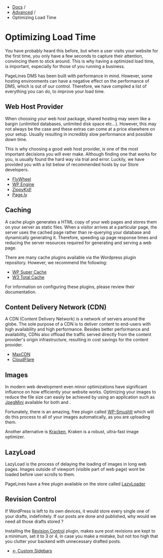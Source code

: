 <div class="row-fluid">
  <div class="span12">
    <ul class="breadcrumb">
        <li><a href="http://docs.pagelines.com/">Docs</a> <span class="divider">/</span></li>
        <li><a href="http://docs.pagelines.com/advanced">Advanced</a> <span class="divider">/</span></li>
        <li class="active">Optimizing Load Time</li>
    </ul>
  </div>
</div>

# Optimizing Load Time #

You have probably heard this before, but when a user visits your website for the first time, you only have a few seconds to capture their attention, convincing them to stick around. This is why having a optimized load time, is important, especially for those of you running a business.

PageLines DMS has been built with performance in mind. However, some hosting environments can have a negative effect on the performance of DMS, which is out of our control. Therefore, we have compiled a list of everything you can do, to improve your load time.

## Web Host Provider ##

When choosing your web host package, shared hosting may seem like a bargin (unlimited databases, unlimited disk space etc...). However, this may not always be the case and these extras can come at a price elsewhere on your setup. Usually resulting in incredibly slow performance and possible down time.

This is why choosing a good web host provider, is one of the most important decisions you will ever make. Although finding one that works for you, is usually found the hard way via trial and error. Luckily, we have provided you with a list below of recommended hosts by our Store developers.

* [FlyWheel](http://getflywheel.com/)
* [WP Engine](http://wpengine.com/)
* [ZippyKid!](https://www.zippykid.com/)
* [Page.ly](https://page.ly/)

## Caching ##

A cache plugin generates a HTML copy of your web pages and stores them on your server as static files. When a visitor arrives at a particular page, the server uses the cached page rather than re-querying your database and dynamically generating it. Therefore, speeding up page response times and reducing the server resources required for generating and serving a web page.

There are many cache plugins available via the Wordpress plugin repository. However, we recommend the following:

* [WP Super Cache](http://wordpress.org/plugins/wp-super-cache/)
* [W3 Total Cache](http://wordpress.org/plugins/w3-total-cache/)

For information on configuring these plugins, please review their documentation.

## Content Delivery Network (CDN)

A CDN (Content Delivery Network) is a network of servers around the globe. The sole purpose of a CDN is to deliver content to end-users with high availability and high performance. Besides better performance and availability, CDNs also offload the traffic served directly from the content provider's origin infrastructure, resulting in cost savings for the content provider.

* [MaxCDN](http://www.maxcdn.com/)
* [CloudFlare](https://www.cloudflare.com/)

## Images ##

In modern web development even minor optimizations have significant influence on how efficiently your website works. Optimizing your images to reduce the file size can easily be achieved by using an application such as [JpegMini](http://www.jpegmini.com/) available for both  <ic class="icon-apple"></i> and <i class="icon-windows"></i>.

Fortunately, there is an amazing, free plugin called [WP-SmushIt](http://wordpress.org/plugins/wp-smushit/) which will do this process to all of your images automatically, as you are uploading them.

Another alternative is [Kracken](http://kraken.io/), Kraken is a robust, ultra-fast image optimizer.

## LazyLoad ##

LazyLoad is the process of delaying the loading of images in long web pages. Images outside of viewport (visible part of web page) wont be loaded before user scrolls to them.

PageLines have a free plugin available on the store called [LazyLoader](http://www.pagelines.com/store/plugins/pagelines-lazyloader/)

## Revision Control ##

If WordPress is left to its own devices, it would store every single one of your drafts, indefinitely. If our posts are done and published, why would we need all those drafts stored ?

Installing the [Revision Control](http://wordpress.org/plugins/revision-control/) plugin, makes sure post revisions are kept to a minimum, set it to 3 or 4, in case you make a mistake, but not too high that you clutter your backend with unnecessary drafted posts.

<div class="row-fluid">
	<div class="span12">
		<ul class="pager">
			<li class="pull-left"><a href="http://docs.pagelines.com/advanced/custom-sidebars">&larr; Custom Sidebars</a></li>
  		</ul>
	</div>
</div>
